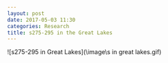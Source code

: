 ```yaml
---
layout: post
date: 2017-05-03 11:30
categories: Research
title: s275-295 in the Great Lakes
---
```

![s275-295 in Great Lakes](\image\s in great lakes.gif)

